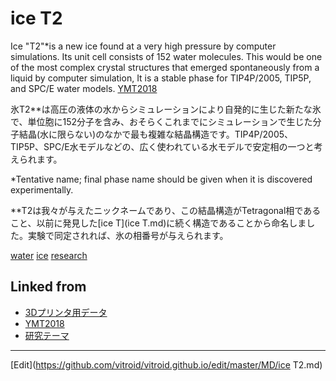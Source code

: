 # ice T2

Ice "T2"*is a new ice found at a very high pressure by computer simulations. Its unit cell consists of 152 water molecules. This would be one of the most complex crystal structures that emerged spontaneously from a liquid by computer simulation, It is a stable phase for TIP4P/2005, TIP5P, and SPC/E water models. [YMT2018](YMT2018.md)

氷T2**は高圧の液体の水からシミュレーションにより自発的に生じた新たな氷で、単位胞に152分子を含み、おそらくこれまでにシミュレーションで生じた分子結晶(水に限らない)のなかで最も複雑な結晶構造です。TIP4P/2005、TIP5P、SPC/E水モデルなどの、広く使われている水モデルで安定相の一つと考えられます。



*Tentative name; final phase name should be given when it is discovered experimentally. 

**T2は我々が与えたニックネームであり、この結晶構造がTetragonal相であること、以前に発見した[ice T](ice T.md)に続く構造であることから命名しました。実験で同定されれば、氷の相番号が与えられます。

[](https://farm2.staticflickr.com/1932/45251706241_8d6fc32670_h_d.jpg)



[](https://farm2.staticflickr.com/1943/45201312142_07a27f5808_z_d.jpg)



[water](water.md) [ice](ice.md) [research](research.md)



## Linked from

* [3Dプリンタ用データ](3Dプリンタ用データ.md)
* [YMT2018](YMT2018.md)
* [研究テーマ](研究テーマ.md)


----
[Edit](https://github.com/vitroid/vitroid.github.io/edit/master/MD/ice T2.md)
